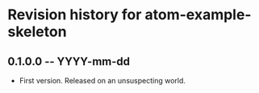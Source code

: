 # Revision history for atom-example-skeleton

## 0.1.0.0  -- YYYY-mm-dd

* First version. Released on an unsuspecting world.
